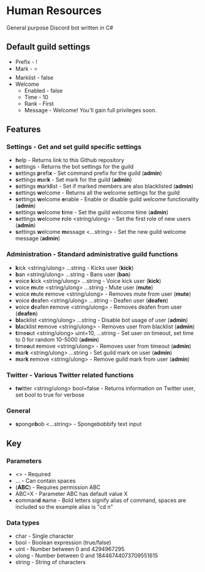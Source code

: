 # Human Resources

General purpose Discord bot written in C#

## Default guild settings

* Prefix - !
* Mark - ⭐
* Marklist - false
* Welcome
  * Enabled - false
  * Time - 10
  * Rank - First
  * Message - Welcome! You'll gain full privileges soon.

## Features

### Settings - Get and set guild specific settings

* **h**elp - Returns link to this Github repository
* **s**ettings - Returns the bot settings for the guild
* **s**ettings **p**refi**x** <char> - Set command prefix for the guild (**admin**)
* **s**ettings **m**ar**k** <char> - Set mark for the guild (**admin**)
* **s**ettings **m**ark**l**ist <bool> - Set if marked members are also blacklisted (**admin**)
* **s**ettings **w**elcome - Returns all the welcome settings for the guild
* **s**ettings **w**elcome **e**nable <bool> - Enable or disable guild welcome functionality (**admin**)
* **s**ettings **w**elcome **t**ime <ulong> - Set the guild welcome time (**admin**)
* **s**ettings **w**elcome **r**ole <string/ulong> - Set the first role of new users (**admin**)
* **s**ettings **w**elcome **m**essage <...string> - Set the new guild welcome message (**admin**)

### Administration - Standard administrative guild functions

* **k**ick <string/ulong> ...string - Kicks user (**kick**)
* **b**an <string/ulong> ...string - Bans user (**ban**)
* **v**oice **k**ick <string/ulong> ...string - Voice kick user (**kick**)
* **v**oice **m**ute <string/ulong> ...string - Mute user (**mute**)
* **v**oice **m**ute **r**emove <string/ulong> - Removes mute from user (**mute**)
* **v**oice **d**eafen <string/ulong> ...string - Deafen user (**deafen**)
* **v**oice **d**eafen **r**emove <string/ulong> - Removes deafen from user (**deafen**)
* **bl**acklist <string/ulong> ...string - Disable bot usage of user (**admin**)
* **bl**acklist **r**emove <string/ulong> - Removes user from blacklist (**admin**)
* **t**ime**o**ut <string/ulong> uint=10, ...string - Set user on timeout, set time to 0 for random 10-5000 (**admin**)
* **t**ime**o**ut **r**emove <string/ulong> - Removes user from timeout (**admin**)
* **m**ar**k** <string/ulong> ...string - Set guild mark on user (**admin**)
* **m**ar**k** **r**emove <string/ulong> - Remove guild mark from user (**admin**)

### Twitter - Various Twitter related functions

* **tw**itter <string/ulong> bool=false - Returns information on Twitter user, set bool to true for verbose

### General

* **s**ponge**b**ob <...string> - Spongebobbify text input

## Key

### Parameters

* <> - Required
* ... - Can contain spaces
* (**ABC**) - Requires permission ABC
* ABC=X - Parameter ABC has default value X
* **c**omman**d** **n**ame - Bold letters signify alias of command, spaces are included so the example alias is "cd n"

### Data types

* char - Single character
* bool - Boolean expression (true/false)
* uint - Number between 0 and 4294967295
* ulong - Number between 0 and 18446744073709551615
* string - String of characters
